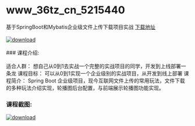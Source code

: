# www_36tz_cn_5215440
基于SpringBoot和Mybatis企业级文件上传下载项目实战
[下载地址](http://www.36tz.cn/article/5215440 "下载地址")
<br/></br>[![download](http://36tz.cn/muke_img/2020_09_2-60-300x145.png "下载地址")](http://www.36tz.cn/article/5215440 "下载地址")
<br/></br>### 课程介绍:<br/></br>适合人群：
想自己从0到1去实战一个完整的实战项目的同学，开发到上线部署一条龙
课程目标：
可以从0到1实现一个企业级别的实战项目，从开发到线上部署
课程简介：
Spring Boot 企业级项目，现今互联网文件上传的常用玩法，文件下载的多种玩法介绍实现，轮播图后台配置，与前端展示轮播图功能实现。

### 课程截图:
[![download](http://36tz.cn/muke_img/2020_09_1-57.png "下载地址")](http://www.36tz.cn/article/5215440 "下载地址")
